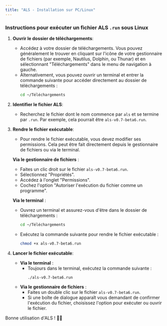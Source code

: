 ```yaml
---
title: "ALS - Installation sur PC/Linux"
---
```


<div class="content-wrapper">
  <!-- markdown content start -->

### Instructions pour exécuter un fichier ALS `.run` sous Linux

1. **Ouvrir le dossier de téléchargements**:
   - Accédez à votre dossier de téléchargements. Vous pouvez généralement le trouver en cliquant sur l'icône de votre gestionnaire de fichiers (par exemple, Nautilus, Dolphin, ou Thunar) et en sélectionnant "Téléchargements" dans le menu de navigation à gauche.
   - Alternativement, vous pouvez ouvrir un terminal et entrer la commande suivante pour accéder directement au dossier de téléchargements :
     ```bash
     cd ~/Téléchargements
     ```

2. **Identifier le fichier ALS**:
   - Recherchez le fichier dont le nom commence par `als` et se termine par `.run`. Par exemple, cela pourrait être `als-v0.7-beta6.run`.

3. **Rendre le fichier exécutable**:
   - Pour rendre le fichier exécutable, vous devez modifier ses permissions. Cela peut être fait directement depuis le gestionnaire de fichiers ou via le terminal.
   
   **Via le gestionnaire de fichiers** :
     - Faites un clic droit sur le fichier `als-v0.7-beta6.run`.
     - Sélectionnez "Propriétés".
     - Accédez à l'onglet "Permissions".
     - Cochez l'option "Autoriser l'exécution du fichier comme un programme".

   **Via le terminal** :
     - Ouvrez un terminal et assurez-vous d'être dans le dossier de téléchargements :
       ```bash
       cd ~/Téléchargements
       ```
     - Exécutez la commande suivante pour rendre le fichier exécutable :
       ```bash
       chmod +x als-v0.7-beta6.run
       ```

4. **Lancer le fichier exécutable**:
   - **Via le terminal** :
     - Toujours dans le terminal, exécutez la commande suivante :
       ```bash
       ./als-v0.7-beta6.run
       ```
   - **Via le gestionnaire de fichiers** :
     - Faites un double clic sur le fichier `als-v0.7-beta6.run`.
     - Si une boîte de dialogue apparaît vous demandant de confirmer l'exécution du fichier, choisissez l'option pour exécuter ou ouvrir le fichier.

Bonne utilisation d'ALS ! 🚀✨

  <!-- markdown content end -->
</div>